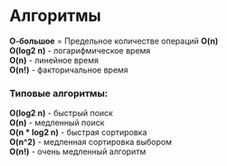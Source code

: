 # Алгоритмы
**О-большое** = Предельное количестве операций **O(n)** </br>
**O(log2 n)** - логарифмическое время </br>
**O(n)** - линейное время </br>
**O(n!)** - факторичальное время </br>

### Типовые алгоритмы:
**O(log2 n)** - быстрый поиск </br>
**O(n)** - медленный поиск </br>
**O(n * log2 n)** - быстрая сортировка </br>
**O(n^2)** - медленная сортировка выбором </br>
**O(n!)** - очень медленный алгоритм </br>

